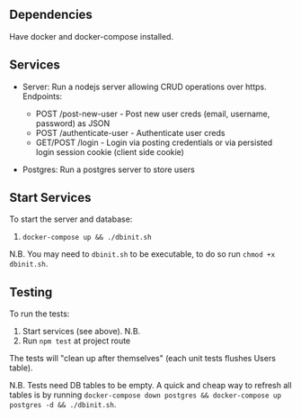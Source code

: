 Dependencies
---
Have docker and docker-compose installed.

Services
---
- Server: Run a nodejs server allowing CRUD operations over https. Endpoints:
    - POST /post-new-user - Post new user creds (email, username, password) as JSON
    - POST /authenticate-user - Authenticate user creds
    - GET/POST /login - Login via posting credentials or via persisted login session cookie (client side cookie)

- Postgres: Run a postgres server to store users


Start Services
---
To start the server and database:
1) `docker-compose up && ./dbinit.sh`

N.B. You may need to `dbinit.sh` to be executable, to do so run `chmod +x dbinit.sh`.

Testing
---
To run the tests:
 1) Start services (see above). N.B.
 2) Run `npm test` at project route

The tests will "clean up after themselves" (each unit tests flushes Users table).
 
N.B. Tests need DB tables to be empty. A quick and cheap way to refresh all tables is by running `docker-compose down postgres && docker-compose up postgres -d && ./dbinit.sh`.


